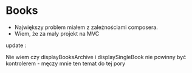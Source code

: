 # Books


- Największy problem miałem z zależnościami composera.
- Wiem, że za mały projekt na MVC

update : 

Nie wiem czy displayBooksArchive i displaySingleBook nie powinny być kontrolerem - męczy mnie ten temat do tej pory


